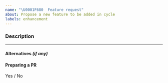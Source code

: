```yaml
---
name: "\U0001F680  Feature request"
about: Propose a new feature to be added in cycle
labels: enhancement
---
```


### Description

***

#### Alternatives *(if any)*

#### Preparing a PR 
Yes / No
